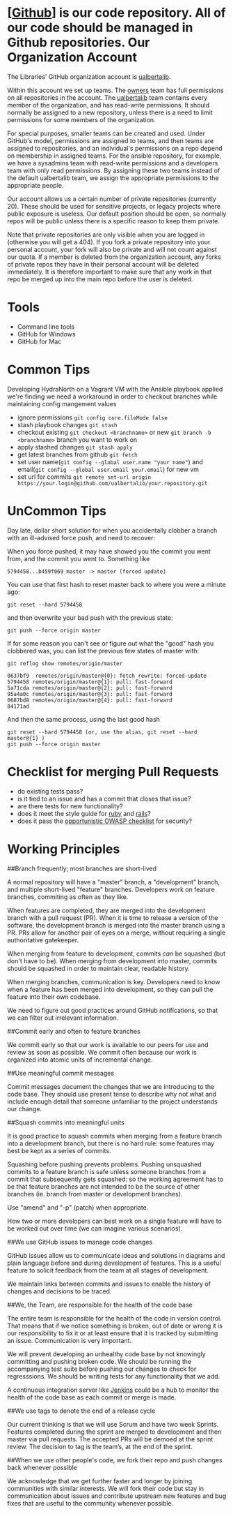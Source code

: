 [[Github](https://github.com)] is our code repository. All of our code should be managed in Github
repositories. 
Our Organization Account
==============
The Libraries' GitHub organization account is [ualbertalib](https://github.com/ualbertalib). 

Within this account we set up teams. The [owners](https://github.com/orgs/ualbertalib/teams/owners) team has full permissions on all repositories in the account. The [ualbertalib](https://github.com/orgs/ualbertalib/teams/ualbertalib) team contains every member of the organization, and has read-write permissions. It should normally be assigned to a new repository, unless there is a need to limit permissions for some members of the organization.

For special purposes, smaller teams can be created and used. Under GitHub's model, permissions are assigned to teams, and then teams are assigned to repositories, and an individual's permissions on a repo depend on membership in assigned teams. For the ansible repository, for example, we have a sysadmins team with read-write permissions and a developers team with only read permissions. By assigning these two teams instead of the default ualbertalib team, we assign the appropriate permissions to the appropriate people.

Our account allows us a certain number of private repositories (currently 20). These should be used for sensitive projects, or legacy projects where public exposure is useless. Our default position should be open, so normally repos will be public unless there is a specific reason to keep them private.

Note that private repositories are only visible when you are logged in (otherwise you will get a 404). If you fork a private repository into your personal account, your fork will also be private and will not count against our quota. If a member is deleted from the organization account, any forks of private repos they have in their personal account will be deleted immediately. It is therefore important to make sure that any work in that repo be merged up into the main repo before the user is deleted.

Tools
========
* Command line tools
* GitHub for Windows
* GitHub for Mac

Common Tips
===========
Developing HydraNorth on a Vagrant VM with the Ansible playbook applied we're finding we need a workaround in order to checkout branches while maintaining config mangement values
* ignore permissions ```git config core.fileMode false```
* stash playbook changes ```git stash```
* checkout existing ```git checkout <branchname>``` or new ```git branch -b <branchname>``` branch you want to work on 
* apply stashed changes ```git stash apply```
* get latest branches from github ```git fetch```
* set user name(```git config --global user.name "your name"```) and email(```git config --global user.email your.email```) for new vm  
* set url for commits ```git remote set-url origin  https://your.login@github.com/ualbertalib/your.repository.git```

UnCommon Tips
=============

Day late, dollar short solution for when you accidentally clobber a branch with an ill-advised force push, and need to recover:

When you force pushed, it may have showed you the commit you went from, and the commit you went to. Something like

```5794458...b459f069 master -> master (forced update)```

You can use that first hash to reset master back to where you were a minute ago:

```git reset --hard 5794458```

and then overwrite your bad push with the previous state:

```git push --force origin master```

If for some reason you can't see or figure out what the "good" hash you clobbered was, you can list the previous few states of master with:

```git reflog show remotes/origin/master```

```
0637bf9  remotes/origin/master@{0}: fetch rewrite: forced-update
5794458 remotes/origin/master@{1}: pull: fast-forward
5a71cda remotes/origin/master@{2}: pull: fast-forward
95a4a0c remotes/origin/master@{3}: pull: fast-forward
0687bd8 remotes/origin/master@{4}: pull: fast-forward
84171ad 
```

And then the same process, using the last good hash
```
git reset --hard 5794458 (or, use the alias, git reset --hard master@{1} )
git push --force origin master
```

Checklist for merging Pull Requests
===================================
* do existing tests pass?
* is it tied to an issue and has a commit that closes that issue?
* are there tests for new functionality?
* does it meet the style guide for [ruby](https://github.com/bbatsov/ruby-style-guide) and [rails](https://github.com/bbatsov/rails-style-guide)?
* does it pass the [opportunistic OWASP checklist](https://www.owasp.org/images/5/58/OWASP_ASVS_Version_2.pdf) for security?

Working Principles
=========
##Branch frequently; most branches are short-lived

A normal repository will have a "master" branch, a "development" branch, and multiple short-lived "feature" branches. Developers work on feature branches, commiting as often as they like.

When features are completed, they are merged into the development branch with a pull request (PR). When it is time to release a version of the software, the development branch is merged into the master branch using a PR. PRs allow for another pair of eyes on a merge, without requiring a single authoritative gatekeeper.

When merging from feature to development, commits *can* be squashed (but
don't have to be). When merging from development into master, commits
should be squashed in order to maintain clear, readable history.

When merging branches, communication is key. Developers need to know
when a feature has been merged into development, so they can pull the
feature into their own codebase.

We need to figure out good practices around GitHub notifications, so
that we can filter out irrelevant information.

##Commit early and often to feature branches

We commit early so that our work is available to our peers for use and review as soon as possible.  We commit often because our work is organized into atomic units of incremental change.

##Use meaningful commit messages

Commit messages document the changes that we are introducing to the code base.  They should use present tense to describe why not what and include enough detail that someone unfamiliar to the project understands our change.

##Squash commits into meaningful units

It is good practice to squash commits when merging from a feature branch into a development branch, but there is no hard rule: some features may best be kept as a series of commits.

Squashing before pushing prevents problems. Pushing unsquashed commits to a feature branch is safe unless someone branches from a commit that subsequently gets squashed: so the working agreement has to be that feature branches are not intended to be the source of other branches (ie. branch from master or development branches).

Use "amend" and "-p" (patch) when appropriate.

How two or more developers can best work on a single feature will have to be worked out over time (we can imagine various scenarios).
 
##We use GitHub issues to manage code changes

GitHub issues allow us to communicate ideas and solutions in diagrams and plain language before and during development of features. This is a useful feature to solicit feedback from the team at all stages of development.

We maintain links between commits and issues to enable the history of changes and decisions to be traced.

##We, the Team, are responsible for the health of the code base

The entire team is responsible for the health of the code in version control.  That means that if we notice something is broken, out of date or wrong it is our responsibility to fix it or at least ensure that it is tracked by submitting an issue. Communication is very important. 

We will prevent developing an unhealthy code base by not knowingly committing and pushing broken code.  We should be running the accompanying test suite before pushing our changes to check for regresssions.  We should be writing tests for any functionality that we add. 

A continuous integration server like [Jenkins](http://cardiff.library.ualberta.ca/) could be a hub to monitor the health of the code base as each commit or merge is made.

##We use tags to denote the end of a release cycle

Our current thinking is that we will use Scrum and have two week Sprints.  Features completed during the sprint are merged to development and then master via pull requests.  The accepted PRs will be demoed at the sprint review. The decision to tag is the team’s, at the end of the sprint.

##When we use other people's code, we fork their repo and push changes back whenever possible

We acknowledge that we get further faster and longer by joining communities with similar interests. We will fork their code but stay in communication about issues and contribute upstream new features and bug fixes that are useful to the community whenever possible.
